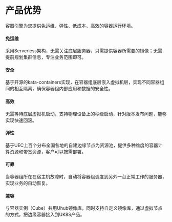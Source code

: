 # 产品优势

容器引擎为您提供免运维、弹性、低成本、高效的容器运行环境。



#### 免运维

采用Serverless架构，无需关注底层服务器，只需提供容器所需要的镜像；无需提前规划集群信息，专注业务范围即可。



#### 安全

基于开源的kata-containers实现，在容器组底层嵌入虚拟机层，实现不同容器组间的相互隔离，确保容器组内部应用和数据的安全性。



#### 高效

无需等待底层虚拟机启动，支持物理设备上的秒级启动，针对版本发布问题，能够实现快速回滚。



#### 弹性

基于UEC上百个分布全国各地的自建边缘节点为资源池，提供多种维度的容器计算资源和带宽资源，客户可以按需部署。



#### 可靠

当容器组所在在宿主机故障时，自动将容器组调度到另外一台正常工作的服务器，实现业务的自动恢复。



#### 兼容

与容器实例（Cube）共用Uhub镜像库，同时支持自定义镜像库，通过虚拟节点的方式，把边缘容器接入到UK8S产品。





